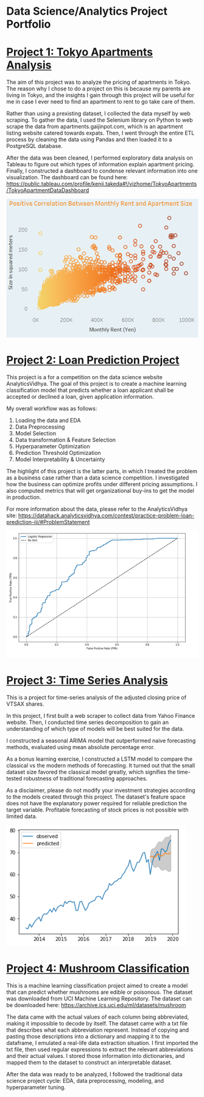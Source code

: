 # Data Science/Analytics Project Portfolio

# [Project 1: Tokyo Apartments Analysis](https://github.com/takedananda/Tokyo-Apartments)

The aim of this project was to analyze the pricing of apartments in Tokyo. The reason why I chose to do a project on this is because my parents are living in Tokyo, and the insights I gain through this project will be useful for me in case I ever need to find an apartment to rent to go take care of them.

Rather than using a prexisting dataset, I collected the data myself by web scraping. To gather the data, I used the Selenium library on Python to web scrape the data from apartments.gaijinpot.com, which is an apartment listing website catered towards expats. Then, I went through the entire ETL process by cleaning the data using Pandas and then loaded it to a PostgreSQL database.

After the data was been cleaned, I performed exploratory data analysis on Tableau to figure out which types of information explain apartment pricing. Finally, I constructed a dashboard to condense relevant information into one visualization. The dashboard can be found here: https://public.tableau.com/profile/kenji.takeda#!/vizhome/TokyoApartments/TokyoApartmentDataDashboard

![](/images/monthly_rent.png)


# [Project 2: Loan Prediction Project](https://github.com/takedananda/Loan-Prediction)

This project is a for a competition on the data science website AnalyticsVidhya. The goal of this project is to create a machine learning classification model that predicts whether a loan applicant shall be accepted or declined a loan, given application information.

My overall workflow was as follows:

1. Loading the data and EDA
2. Data Preprocessing
3. Model Selection
4. Data transformation & Feature Selection
5. Hyperparameter Optimization
6. Prediction Threshold Optimization
7. Model Interpretability & Uncertainty

The highlight of this project is the latter parts, in which I treated the problem as a business case rather than a data science competition. I investigated how the business can optimize profits under different pricing assumptions. I also computed metrics that will get organizational buy-ins to get the model in production.

For more information about the data, please refer to the AnalyticsVidhya site: https://datahack.analyticsvidhya.com/contest/practice-problem-loan-prediction-iii/#ProblemStatement

![](/images/loan_prediction.png)


# [Project 3: Time Series Analysis](https://github.com/takedananda/Time-Series---VTSAX)

This is a project for time-series analysis of the adjusted closing price of VTSAX shares. 

In this project, I first built a web scraper to collect data from Yahoo Finance website. Then, I conducted time series decomposition to gain an understanding of which type of models will be best suited for the data.

I constructed a seasonal ARIMA model that outperformed naive forecasting methods, evaluated using mean absolute percentage error. 

As a bonus learning exercise, I constructed a LSTM model to compare the classical vs the modern methods of forecasting. It turned out that the small dataset size favored the classical model greatly, which signifies the time-tested robustness of traditional forecasting approaches.

As a disclaimer, please do not modify your investment strategies according to the models created through this project. The dataset's feature space does not have the explanatory power required for reliable prediction the target variable. Profitable forecasting of stock prices is not possible with limited data. 

![](/images/Time_series.png)


# [Project 4: Mushroom Classification](https://github.com/takedananda/Mushroom-Classification)

This is a machine learning classification project aimed to create a model that can predict whether mushrooms are edible or poisonous. The dataset was downloaded from UCI Machine Learning Repository. The dataset can be downloaded here: https://archive.ics.uci.edu/ml/datasets/mushroom

The data came with the actual values of each column being abbreviated, making it impossible to decode by itself. The dataset came with a txt file that describes what each abbreviation represent. Instead of copying and pasting those descriptions into a dictionary and mapping it to the dataframe, I emulated a real-life data extraction situation. I first imported the txt file, then used regular expressions to extract the relevant abbreviations and their actual values. I stored those information into dictionaries, and mapped them to the dataset to construct an interpretable dataset.

After the data was ready to be analyzed, I followed the traditional data science project cycle: EDA, data preprocessing, modeling, and hyperparameter tuning. 


